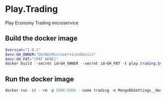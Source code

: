 # Play.Trading
Play Economy Trading microservice

## Build the docker image
```powershell
$version="1.0.1"
$env:GH_OWNER="DotNetMicroservicesBasics"
$env:GH_PAT="[PAT HERE]"
docker build --secret id=GH_OWNER --secret id=GH_PAT -t play.trading:$version .
```

## Run the docker image
```powershell
docker run -it --rm -p 5006:5006 --name trading -e MongoDbSettings__Host=mongo -e RabbitMqSettings__Host=rabbitmq --network playinfrastructure_default play.trading:$version
```